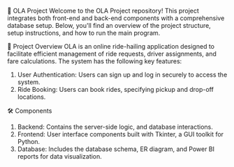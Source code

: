 🚗 OLA Project
Welcome to the OLA Project repository! This project integrates both front-end and back-end components with a comprehensive database setup. Below, you'll find an overview of the project structure, setup instructions, and how to run the main program.

🌟 Project Overview
OLA is an online ride-hailing application designed to facilitate efficient management of ride requests, driver assignments, and fare calculations. The system has the following key features:

1. User Authentication: Users can sign up and log in securely to access the system.
2. Ride Booking: Users can book rides, specifying pickup and drop-off locations.

🛠️ Components

1. Backend: Contains the server-side logic, and database interactions.
2. Frontend: User interface components built with Tkinter, a GUI toolkit for Python.
3. Database: Includes the database schema, ER diagram, and Power BI reports for data visualization.
